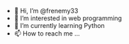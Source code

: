 - 👋 Hi, I’m @frenemy33
- 👀 I’m interested in web programming
- 🌱 I’m currently learning Python  
- 📫 How to reach me ...


